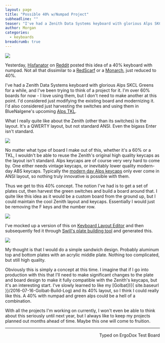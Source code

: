 ```yaml
---
layout: page
title: "Possible 40% w/Numpad Project"
subheadline: ""
teaser: "I've had a Zenith Data Systems keyboard with glorious Alps SKCL Greens for a while, and I've been trying to think of a project for it. "
author: Morgan
categories:
  - keyboards
breadcrumb: true
---
```

![](https://i.imgur.com/K5ZM3Vo.jpg)

Yesterday, [Hisfanator](https://www.reddit.com/user/Hisfantor) on [Reddit](https://www.reddit.com/r/MechanicalKeyboards/comments/4zdnpk/an_idea_of_a_40_board_with_numpad/) posted this idea of a 40% keyboard with numpad. Not all that dissimilar to a [RedScarf](https://geekhack.org/index.php?topic=67279.0) or a [Monarch](https://geekhack.org/index.php?topic=75786.0), just reduced to 40%.

I've had a Zenith Data Systems keyboard with glorious Alps SKCL Greens for a while, and I've been trying to think of a project for it. I'm over 60% boards for now - I love using them, but I don't need to make another at this point. I'd considered just modifying the existing board and modernizing it. I'd also considered just harvesting the switches and using them in BlueNalgene's upcoming [Alps TKL](https://geekhack.org/index.php?topic=81608.0).

What I really quite like about the Zenith (other than its switches) is the layout. It's a QWERTY layout, but not standard ANSI. Even the bigass Enter isn't standard.

![](http://imgur.com/r1D7pUw.jpg)

No matter what type of board I make out of this, whether it's a 60% or a TKL, I wouldn't be able to reuse the Zenith's original high quality keycaps as the layout isn't standard. Alps keycaps are of course very very hard to come by. One either needs vintage keycaps, or inevitably lower quality modern-day ABS keycaps. Typically the [modern day Alps keycaps](https://www.massdrop.com/buy/alps-keycaps?mode=guest_open) only ever come in ANSI layout, so nothing truly innovative is possible with them.

Thus we get to this 40% concept. The notion I've had is to get a set of plates cut, then harvest the green switches and build a board around that. I quite like this idea as it would be a custom board from the ground up, but I could maintain the cool Zenith layout and keycaps. Essentially I would just be removing the F keys and the number row.

![](http://imgur.com/ij0DmsL.jpg)

I've mocked up a version of this on [Keyboard Layout Editor](http://www.keyboard-layout-editor.com/##@@_w:1.5%3B&=Tab&=Q&=W&=E&=R&=T&=Y&=U&=I&=O&=P&=%7B%0A%5B&_w:1.5%3B&=%7D%0A%5D&_x:1%3B&=7%0AHome&=8%0A%E2%86%91&=9%0APgUp&=-%3B&@_w:1.75%3B&=Caps%20Lock&=A&=S&=D&=F&=G&=H&=J&=K&=L&=%2F:%0A%2F%3B&=%22%0A'&_x:2.25%3B&=4%0A%E2%86%90&=5&=6%0A%E2%86%92&=+%3B&@_w:2.25%3B&=Shift&=Z&=X&=C&=V&=B&=N&=M&=%3C%0A,&=%3E%0A.&=%3F%0A%2F%2F&_w:1.75%3B&=Shift&_a:7%3B&=&_a:4%3B&=1%0AEnd&=2%0A%E2%86%93&=3%0APgDn&_h:2%3B&=Enter%3B&@_w:1.75%3B&=Ctrl&=Win&_a:7&w:9%3B&=&_a:4&w:2.25%3B&=Menu&_w:2%3B&=0%0AIns&_w:2%3B&=.%0ADel%3B&@_r:180&rx:19.25&ry:6.5&y:4.5&x:4.25&a:7&w:2.25&w2:1&h2:2%3B&=) and then subsequently fed it through [Swill's plate building tool](http://builder.swillkb.com/) and generated this.

![](http://imgur.com/OKw2uT3.jpg)

My thought is that I would do a simple sandwich design. Probably aluminum top and bottom plates with an acrylic middle plate. Nothing too complicated, but still high quality.

Obviously this is simply a concept at this time. I imagine that if I go into production with this that I'll need to make significant changes to the plate and board design to make it fully compatible with the Zenith's keycaps, but it's an interesting start. I've slowly learned to like my [Golbat]({{ site.baseurl }}/2016-07-16-Golbat-Build-Log) and its 40% layout, so I think I could really like this. A 40% with numpad and green alps could be a hell of a combination.

With all the projects I'm working on currently, I won't even be able to think about this seriously until next year, but I always like to keep my projects planned out months ahead of time. Maybe this one will come to fruition.

---
<p align="right">Typed on ErgoDox Test Board</p>
